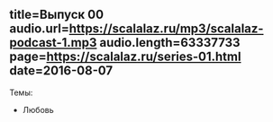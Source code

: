 title=Выпуск 00
audio.url=https://scalalaz.ru/mp3/scalalaz-podcast-1.mp3
audio.length=63337733
page=https://scalalaz.ru/series-01.html
date=2016-08-07
----
Темы:

- Любовь


